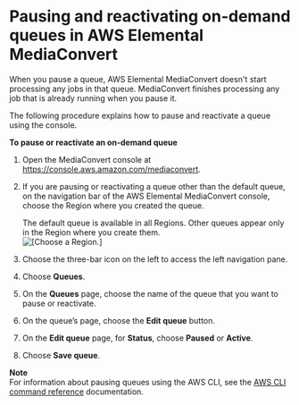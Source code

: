 # Pausing and reactivating on\-demand queues in AWS Elemental MediaConvert<a name="updating-queue-status"></a>

When you pause a queue, AWS Elemental MediaConvert doesn't start processing any jobs in that queue\. MediaConvert finishes processing any job that is already running when you pause it\.

The following procedure explains how to pause and reactivate a queue using the console\.

**To pause or reactivate an on\-demand queue**

1. Open the MediaConvert console at [https://console\.aws\.amazon\.com/mediaconvert](https://console.aws.amazon.com/mediaconvert)\.

1. If you are pausing or reactivating a queue other than the default queue, on the navigation bar of the AWS Elemental MediaConvert console, choose the Region where you created the queue\.

   The default queue is available in all Regions\. Other queues appear only in the Region where you create them\.  
![\[Choose a Region.\]](http://docs.aws.amazon.com/mediaconvert/latest/ug/images/regions-list.png)

1. Choose the three\-bar icon on the left to access the left navigation pane\.

1. Choose **Queues**\.

1. On the **Queues** page, choose the name of the queue that you want to pause or reactivate\.

1. On the queue’s page, choose the **Edit queue** button\.

1. On the **Edit queue** page, for **Status**, choose **Paused** or **Active**\.

1. Choose **Save queue**\.

**Note**  
For information about pausing queues using the AWS CLI, see the [AWS CLI command reference](https://docs.aws.amazon.com/en_us/mediaconvert/latest/ug/updating-queue-status.html) documentation\.